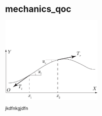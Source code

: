 # mechanics_qoc

<img src="img/string_theory.png" alt="drawing" width="300"/>

<object data="/img/string_theory.pdf" type="application/pdf" width="300"> 
</object>

jkdfnkgjdfn